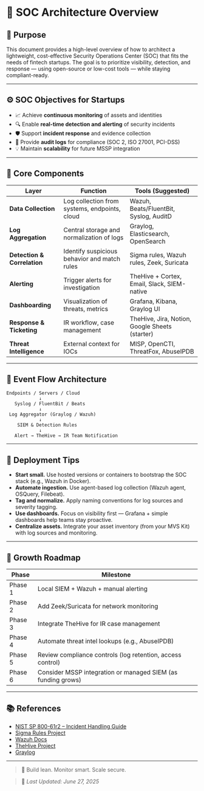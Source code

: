 # 🧱 SOC Architecture Overview

## 🎯 Purpose

This document provides a high-level overview of how to architect a lightweight, cost-effective Security Operations Center (SOC) that fits the needs of fintech startups. The goal is to prioritize visibility, detection, and response — using open-source or low-cost tools — while staying compliant-ready.

---

## ⚙️ SOC Objectives for Startups

- 📈 Achieve **continuous monitoring** of assets and identities
- 🔍 Enable **real-time detection and alerting** of security incidents
- 🛡️ Support **incident response** and evidence collection
- 🧾 Provide **audit logs** for compliance (SOC 2, ISO 27001, PCI-DSS)
- 💡 Maintain **scalability** for future MSSP integration

---

## 🧬 Core Components

| Layer | Function | Tools (Suggested) |
|-------|----------|--------------------|
| **Data Collection** | Log collection from systems, endpoints, cloud | Wazuh, Beats/FluentBit, Syslog, AuditD |
| **Log Aggregation** | Central storage and normalization of logs | Graylog, Elasticsearch, OpenSearch |
| **Detection & Correlation** | Identify suspicious behavior and match rules | Sigma rules, Wazuh rules, Zeek, Suricata |
| **Alerting** | Trigger alerts for investigation | TheHive + Cortex, Email, Slack, SIEM-native |
| **Dashboarding** | Visualization of threats, metrics | Grafana, Kibana, Graylog UI |
| **Response & Ticketing** | IR workflow, case management | TheHive, Jira, Notion, Google Sheets (starter) |
| **Threat Intelligence** | External context for IOCs | MISP, OpenCTI, ThreatFox, AbuseIPDB |

---

## 🔄 Event Flow Architecture

```text
Endpoints / Servers / Cloud
            ↓
   Syslog / FluentBit / Beats
            ↓
 Log Aggregator (Graylog / Wazuh)
            ↓
    SIEM & Detection Rules
            ↓
   Alert → TheHive → IR Team Notification
```


---

## 🧠 Deployment Tips

- **Start small.** Use hosted versions or containers to bootstrap the SOC stack (e.g., Wazuh in Docker).
- **Automate ingestion.** Use agent-based log collection (Wazuh agent, OSQuery, Filebeat).
- **Tag and normalize.** Apply naming conventions for log sources and severity tagging.
- **Use dashboards.** Focus on visibility first — Grafana + simple dashboards help teams stay proactive.
- **Centralize assets.** Integrate your asset inventory (from your MVS Kit) with log sources and monitoring.

---

## 🚧 Growth Roadmap

| Phase | Milestone |
|-------|-----------|
| Phase 1 | Local SIEM + Wazuh + manual alerting |
| Phase 2 | Add Zeek/Suricata for network monitoring |
| Phase 3 | Integrate TheHive for IR case management |
| Phase 4 | Automate threat intel lookups (e.g., AbuseIPDB) |
| Phase 5 | Review compliance controls (log retention, access control) |
| Phase 6 | Consider MSSP integration or managed SIEM (as funding grows) |

---

## 📚 References

- [NIST SP 800-61r2 – Incident Handling Guide](https://nvlpubs.nist.gov/nistpubs/SpecialPublications/NIST.SP.800-61r2.pdf)
- [Sigma Rules Project](https://github.com/SigmaHQ/sigma)
- [Wazuh Docs](https://documentation.wazuh.com/)
- [TheHive Project](https://thehive-project.org/)
- [Graylog](https://www.graylog.org/)

---

> 🏁 Build lean. Monitor smart. Scale secure.

> 🔄 _Last Updated: June 27, 2025_
